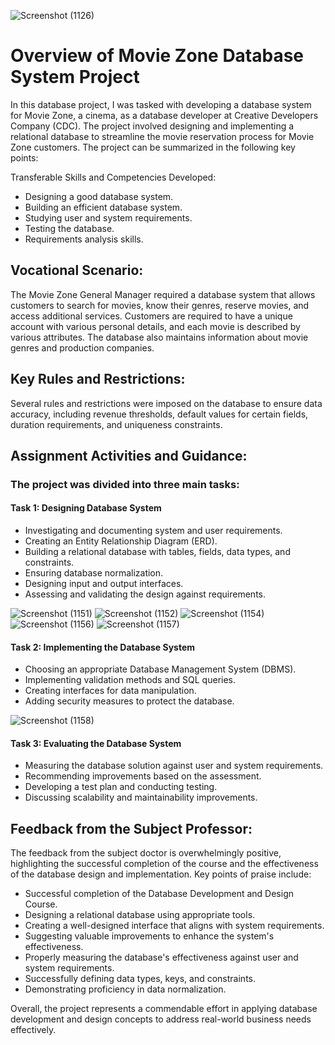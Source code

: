 
![Screenshot (1126)](https://github.com/RashidHasan/Movie-Zone-Database-System/assets/136935583/cf9eae4c-89f5-4041-9dd0-30cd0c99be33)

# Overview of Movie Zone Database System Project

In this database project, I was tasked with developing a database system for Movie Zone, a cinema, as a database developer at Creative Developers Company (CDC). The project involved designing and implementing a relational database to streamline the movie reservation process for Movie Zone customers. The project can be summarized in the following key points:

Transferable Skills and Competencies Developed:

- Designing a good database system.
- Building an efficient database system.
- Studying user and system requirements.
- Testing the database.
- Requirements analysis skills.

## Vocational Scenario:
The Movie Zone General Manager required a database system that allows customers to search for movies, know their genres, reserve movies, and access additional services. Customers are required to have a unique account with various personal details, and each movie is described by various attributes. The database also maintains information about movie genres and production companies.

## Key Rules and Restrictions:
Several rules and restrictions were imposed on the database to ensure data accuracy, including revenue thresholds, default values for certain fields, duration requirements, and uniqueness constraints.

## Assignment Activities and Guidance:
### The project was divided into three main tasks:

#### Task 1: Designing Database System

- Investigating and documenting system and user requirements.
- Creating an Entity Relationship Diagram (ERD).
- Building a relational database with tables, fields, data types, and constraints.
- Ensuring database normalization.
- Designing input and output interfaces.
- Assessing and validating the design against requirements.

![Screenshot (1151)](https://github.com/RashidHasan/Movie-Zone-Database-System/assets/136935583/5687ef52-825a-44ba-85cb-8070fdccf716)
![Screenshot (1152)](https://github.com/RashidHasan/Movie-Zone-Database-System/assets/136935583/a28f8b4c-4086-4280-ad12-9e75c6bec716)
![Screenshot (1154)](https://github.com/RashidHasan/Movie-Zone-Database-System/assets/136935583/1899426c-345e-47d5-b4fe-5278f7ace160)
![Screenshot (1156)](https://github.com/RashidHasan/Movie-Zone-Database-System/assets/136935583/b4b45cf7-c0bf-46cf-b917-8cb7a869ad88)
![Screenshot (1157)](https://github.com/RashidHasan/Movie-Zone-Database-System/assets/136935583/73f7e7f0-655d-441a-9be9-800142e1be23)


#### Task 2: Implementing the Database System
- Choosing an appropriate Database Management System (DBMS).
- Implementing validation methods and SQL queries.
- Creating interfaces for data manipulation.
- Adding security measures to protect the database.
  
![Screenshot (1158)](https://github.com/RashidHasan/Movie-Zone-Database-System/assets/136935583/a374839f-b205-49a3-af75-5253dbd001ba)

#### Task 3: Evaluating the Database System
- Measuring the database solution against user and system requirements.
- Recommending improvements based on the assessment.
- Developing a test plan and conducting testing.
- Discussing scalability and maintainability improvements.

## Feedback from the Subject Professor:
The feedback from the subject doctor is overwhelmingly positive, highlighting the successful completion of the course and the effectiveness of the database design and implementation. Key points of praise include:
- Successful completion of the Database Development and Design Course.
- Designing a relational database using appropriate tools.
- Creating a well-designed interface that aligns with system requirements.
- Suggesting valuable improvements to enhance the system's effectiveness.
- Properly measuring the database's effectiveness against user and system requirements.
- Successfully defining data types, keys, and constraints.
- Demonstrating proficiency in data normalization.

Overall, the project represents a commendable effort in applying database development and design concepts to address real-world business needs effectively.
